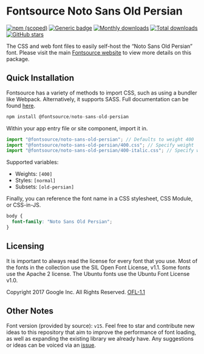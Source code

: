 # Fontsource Noto Sans Old Persian

[![npm (scoped)](https://img.shields.io/npm/v/@fontsource/noto-sans-old-persian?color=brightgreen)](https://www.npmjs.com/package/@fontsource/noto-sans-old-persian) [![Generic badge](https://img.shields.io/badge/fontsource-passing-brightgreen)](https://github.com/fontsource/fontsource) [![Monthly downloads](https://badgen.net/npm/dm/@fontsource/noto-sans-old-persian)](https://github.com/fontsource/fontsource) [![Total downloads](https://badgen.net/npm/dt/@fontsource/noto-sans-old-persian)](https://github.com/fontsource/fontsource) [![GitHub stars](https://img.shields.io/github/stars/fontsource/fontsource.svg?style=social&label=Star)](https://github.com/fontsource/fontsource/stargazers)

The CSS and web font files to easily self-host the “Noto Sans Old Persian” font. Please visit the main [Fontsource website](https://fontsource.org/fonts/noto-sans-old-persian) to view more details on this package.

## Quick Installation

Fontsource has a variety of methods to import CSS, such as using a bundler like Webpack. Alternatively, it supports SASS. Full documentation can be found [here](https://fontsource.org/docs/getting-started/introduction).

```javascript
npm install @fontsource/noto-sans-old-persian
```

Within your app entry file or site component, import it in.

```javascript
import "@fontsource/noto-sans-old-persian"; // Defaults to weight 400
import "@fontsource/noto-sans-old-persian/400.css"; // Specify weight
import "@fontsource/noto-sans-old-persian/400-italic.css"; // Specify weight and style

```

Supported variables:
- Weights: `[400]`
- Styles: `[normal]`
- Subsets: `[old-persian]`

Finally, you can reference the font name in a CSS stylesheet, CSS Module, or CSS-in-JS.

```css
body {
  font-family: "Noto Sans Old Persian";
}
```

## Licensing
It is important to always read the license for every font that you use.
Most of the fonts in the collection use the SIL Open Font License, v1.1. Some fonts use the Apache 2 license. The Ubuntu fonts use the Ubuntu Font License v1.0.

Copyright 2017 Google Inc. All Rights Reserved.
[OFL-1.1](http://scripts.sil.org/OFL)

## Other Notes
Font version (provided by source): `v15`.
Feel free to star and contribute new ideas to this repository that aim to improve the performance of font loading, as well as expanding the existing library we already have. Any suggestions or ideas can be voiced via an [issue](https://github.com/fontsource/fontsource/issues).